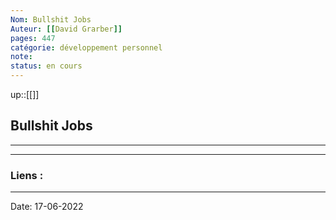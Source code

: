 ```yaml
---
Nom: Bullshit Jobs
Auteur: [[David Grarber]]
pages: 447
catégorie: développement personnel 
note:
status: en cours
---
```


up::[[]]

## Bullshit Jobs

---




---
### Liens :

---

Date: 17-06-2022